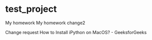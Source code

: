 # test_project

My homework 
My homework change2

Change request
How to Install iPython on MacOS? - GeeksforGeeks
